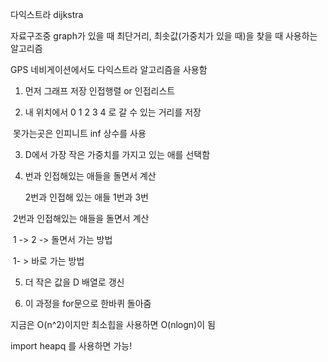 다익스트라 dijkstra

자료구조중  graph가 있을 때 최단거리, 최솟값(가중치가 있을 때)을 찾을 때 사용하는 알고리즘

GPS 네비게이션에서도 다익스트라 알고리즘을 사용함



1. 먼저 그래프 저장 인접행렬 or 인접리스트

2. 내 위치에서 0 1 2 3 4 로 갈 수 있는 거리를 저장

​	   못가는곳은 인피니트 inf 상수를 사용

3. D에서 가장 작은 가중치를 가지고 있는 애를 선택함

4. 번과 인접해있는 애들을 돌면서 계산

   2번과 인접해 있는 애들 1번과 3번 

​	   2번과 인접해있는 애들을 돌면서 계산

​       1 -> 2 -> 돌면서 가는 방법

​       1- > 바로 가는 방법 

5. 더 작은 값을 D 배열로 갱신

6. 이 과정을 for문으로 한바퀴 돌아줌



지금은 O(n^2)이지만 최소힙을 사용하면 O(nlogn)이 됨

import heapq 를 사용하면 가능!